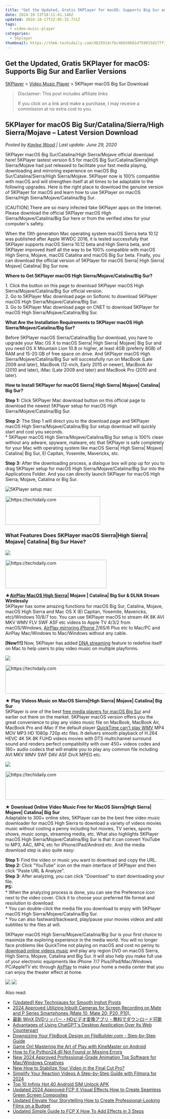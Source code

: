 ```yaml
---
title: "Get the Updated, Gratis 5KPlayer for macOS: Supports Big Sur and Earlier Versions"
date: 2024-10-13T18:11:41.146Z
updated: 2024-10-17T22:05:33.731Z
tags:
  - video-music-player
categories:
  - 5kplayer
thumbnail: https://thmb.techidaily.com/d825914cfbc46b59661d759915d177f1c0fb99c790ab448227f71d61ed6c5f61.jpg
---
```


## Get the Updated, Gratis 5KPlayer for macOS: Supports Big Sur and Earlier Versions

[5KPlayer](https://tools.techidaily.com/5kplayer/products/) \> [Video Music Player](https://tools.techidaily.com/5kplayer/video-music-player/) \> 5KPlayer macOS Big Sur Download

>  Disclaimer: This post includes affiliate links
>
>  If you click on a link and make a purchase, I may receive a commission at no extra cost to you.
>

## 5KPlayer for macOS Big Sur/Catalina/Sierra/High Sierra/Mojave – Latest Version Download

 _Posted by [Kaylee Wood](https://www.quora.com/profile/Amanda-Hu-21) | Last update: June 29, 2020_

5KPlayer macOS Big Sur/Catalina/High Sierra/Mojave official download here! 5KPlayer lastest version 6.5 for macOS Big Sur/Catalina/Sierra|High Sierra/Mojave had just released to facilitate your fast media playing, downloading and mirroring experience on macOS Big Sur/Catalina/Sierra/High Sierra/Mojave. 5KPlayer now is 100% compatible with macOS and will strengthen itself at all times to be adaptable to the following upgrades. Here is the right place to download the genuine version of 5KPlayer for macOS and learn how to use 5KPlayer on macOS Sierra/High Sierra/Mojave/Catalina/Big Sur.

  
\[CAUTION\] There are so many infected fake 5KPlayer apps on the Internet. Please download the official 5KPlayer macOS High Sierra/Mojave/Catalina/Big Sur here or from the verified sites for your computer's safety.

When the 13th generation Mac operating system macOS Sierra beta 10.12 was published after Apple WWDC 2016, it is tested successfully that 5KPlayer supports macOS Sierra 10.12 beta and High Sierra beta, and 5KPlayer improved itself all the way to be 100% compatible with macOS High Sierra, Mojave, macOS Catalina and macOS Big Sur beta. Finally, you can download the official version of 5KPlayer for macOS Sierra| High Sierra| Mojave| Catalina| Big Sur now.

**Where to Get 5KPlayer macOS High Sierra/Mojave/Catalina/Big Sur?**

1\. Click the button on this page to download 5KPlayer macOS High Sierra/Mojave/Catalina/Big Sur official version.  
 2\. Go to 5KPlayer Mac download page on Softonic to download 5KPlayer macOS High Sierra/Mojave/Catalina/Big Sur.  
 3\. Go to 5KPlayer Mac download page on CNET to download 5KPlayer for macOS High Sierra/Mojave/Catalina/Big Sur.

**What Are the Installation Requirements to 5KPlayer macOS High Sierra/Mojave/Catalina/Big Sur?**

Before 5KPlayer macOS Sierra/Catalina/Big Sur download, you have to upgrade your Mac OS X to macOS Sierra| High Sierra| Mojave| Big Sur and you need OS X Mountain Lion 10.8 or higher, at least 4GB (preferly 8GB) of RAM and 15-20 GB of free space on drive. And 5KPlayer macOS High Sierra/Mojave/Catalina/Big Sur will successfully run on MacBook (Late 2009 and later), MacBook (12-inch, Early 2015 or newer), MacBook Air (2010 and later), iMac (Late 2009 and later) and MacBook Pro (2010 and later).

**How to Install 5KPlayer for macOS Sierra| High Sierra| Mojave| Catalina| Big Sur?**

**Step 1:** Click 5KPlayer Mac download button on this official page to download the newest 5KPlayer setup for macOS High Sierra/Mojave/Catalina/Big Sur.

**Step 2:** The Step 1 will direct you to the download page and 5KPlayer macOS High Sierra/Mojave/Catalina/Big Sur setup download will quickly start and cost you seconds.  
 \* 5KPlayer macOS High Sierra/Mojave/Catalina/Big Sur setup is 100% clean without any adware, spyware, malware, etc that 5KPlayer is safe completely for your Mac with operating system like macOS Sierra| High Sierra| Mojave| Catalina| Big Sur, El Capitan, Yosemite, Mavericks, etc.

**Step 3:** After the downloading process, a dialogue box will pop up for you to drag 5KPlayer setup for macOS High Sierra/Mojave/Catalina/Big Sur into the Applications Folder. And you can directly launch 5KPlayer for macOS High Sierra, Mojave, Catalina or Big Sur.

![5KPlayer setup mac](https://www.5kplayer.com/video-music-player/img/5kp-setup-mac-122303.jpg) 

<!-- affiliate ads begin -->
<a href="https://aligracehair.sjv.io/c/5597632/1918679/19272" target="_top" id="1918679">
  <img src="//a.impactradius-go.com/display-ad/19272-1918679" border="0" alt="https://techidaily.com" width="300" height="90"/>
</a>
<img height="0" width="0" src="https://aligracehair.sjv.io/i/5597632/1918679/19272" style="position:absolute;visibility:hidden;" border="0" />
<!-- affiliate ads end -->

### **What Features Does 5KPlayer macOS Sierra|High Sierra| Mojave| Catalina| Big Sur Have?**

![](https://www.5kplayer.com/video-music-player/../airplay/img/airplay-device-applewatch.png) 

<!-- affiliate ads begin -->
<a href="https://aligracehair.sjv.io/c/5597632/2135401/19272" target="_top" id="2135401">
  <img src="//a.impactradius-go.com/display-ad/19272-2135401" border="0" alt="https://techidaily.com" width="320" height="90"/>
</a>
<img height="0" width="0" src="https://aligracehair.sjv.io/i/5597632/2135401/19272" style="position:absolute;visibility:hidden;" border="0" />
<!-- affiliate ads end -->

★**[AirPlay MacOS High Sierra](https://tools.techidaily.com/5kplayer/airplay/)| Mojave | Catalina| Big Sur & DLNA Stream Wirelessly**  
 5KPlayer has some amazing functions for macOS Big Sur, Catalina, Mojave, macOS High Sierra and Mac OS X (El Capitan, Yosemite, Mavericks, etc)/Windows 10/8/7 too. You can use 5KPlayer macOS to stream 4K 8K AVI MKV WMV FLV SWF ASF etc videos to Apple TV 4/3/2 from macOS/Windows, [AirPlay mirroring iPhone 7](https://tools.techidaily.com/5kplayer/airplay/)/6S/6 Plus etc to Mac/PC and AirPlay Mac/Windows to Mac/Windows without any cable.

**\[New!!!\]** Now, 5KPlayer has added [DNA streaming](https://tools.techidaily.com/5kplayer/dlna/) feature to redefine itself on Mac to help users to play video music on multiple playforms.

![](https://www.5kplayer.com/video-music-player/../video-music-player/img/4k2.png) 

<!-- affiliate ads begin -->
<a href="https://aligracehair.sjv.io/c/5597632/1885947/19272" target="_top" id="1885947">
  <img src="//a.impactradius-go.com/display-ad/19272-1885947" border="0" alt="https://techidaily.com" width="728" height="90"/>
</a>
<img height="0" width="0" src="https://aligracehair.sjv.io/i/5597632/1885947/19272" style="position:absolute;visibility:hidden;" border="0" />
<!-- affiliate ads end -->

★ **Play Videos Music on MacOS Sierra|High Sierra| Mojave| Catalina| Big Sur**  
 5KPlayer is one of the best [free media players for macOS Big Sur](https://tools.techidaily.com/5kplayer/video-music-player/) and earlier out there on the market. 5KPlayer macOS version offers you the great convenience to play any video music file on MacBook, MacBook Air, MacBook Pro and iMac if the default player [QuickTime can't play WMV](https://tools.techidaily.com/5kplayer/video-music-player/) MP4 MOV MP3 HD 1080p 720p etc files. It delivers smooth playback of H.264 HEVC 4K 5K 8K FUHD videos movies with DTS multichannel surround sound and renders perfect compatibility with over 450+ videos codes and 180+ audio codecs that will enable you to play any common file including AVI MKV WMV SWF DAV ASF DivX MPEG etc.

![](https://www.5kplayer.com/video-music-player/../youtube-download/img/5kp-zootopia-download-zjy.png) 

<!-- affiliate ads begin -->
<a href="https://ephamedtechinc.pxf.io/c/5597632/2137222/26400" target="_top" id="2137222">
  <img src="//a.impactradius-go.com/display-ad/26400-2137222" border="0" alt="https://techidaily.com" width="728" height="90"/>
</a>
<img height="0" width="0" src="https://ephamedtechinc.pxf.io/i/5597632/2137222/26400" style="position:absolute;visibility:hidden;" border="0" />
<!-- affiliate ads end -->

★ **Download Online Video Music Free for MacOS Sierra|High Sierra| Mojave| Catalina| Big Sur**  
 Adaptable to 300+ online sites, 5KPlayer can be the best free video music downloader for macOS High Sierra to download a variety of videos movies music without costing a penny including hot movies, TV series, sports shows, music songs, streaming media, etc. What also highlights 5KPlayer macOS High Sierra/Mojave/Catalina/Big Sur is that it can convert YouTube to MP3, AAC, MP4, etc for iPhone/iPad/Android etc. And the media download step is also quite easy:

**Step 1:** Find the video or music you want to download and copy the URL.  
**Step 2:** Click "YouTube" icon on the main interface of 5KPlayer and then click "Paste URL & Analyze".   
**Step 3:**  After analyzing, you can click "Download" to start downloading your file.  
**PS:**   
\* When the analyzing process is done, you can see the Preference icon next to the video cover. Click it to choose your preferred file format and resolution to download.  
\* You can double-click the media file you download to enjoy with 5KPlayer macOS High Sierra/Mojave/Catalina/Big Sur.  
\* You can also fastward/backward, play/pause your movies videos and add subtitles to the files at will.

5KPlayer macOS High Sierra/Mojave/Catalina/Big Sur is your first choice to maximize the exploring experience in the media world. You will no longer face problems like QuickTime not playing on macOS and cost no penny to [download online videos music](https://tools.techidaily.com/5kplayer/youtube-download/) and play any region DVD on macOS Sierra, High Sierra, Mojave, Catalina and Big Sur. It will also help you make full use of your electronic equipments like iPhone 7/7 Plus/iPad/Mac/Windows PC/AppleTV etc through [AirPlay](https://tools.techidaily.com/5kplayer/airplay/) to make your home a media center that you can enjoy the theater effect at home.

[![](https://www.5kplayer.com/video-music-player/../button/freedownwhitewin.png)](https://tools.techidaily.com/5kplayer/products/) [![](https://www.5kplayer.com/video-music-player/../button/freedownbackmac.png)](https://tools.techidaily.com/5kplayer/products/)

<ins class="adsbygoogle"
     style="display:block"
     data-ad-format="autorelaxed"
     data-ad-client="ca-pub-7571918770474297"
     data-ad-slot="1223367746"></ins>

<ins class="adsbygoogle"
     style="display:block"
     data-ad-client="ca-pub-7571918770474297"
     data-ad-slot="8358498916"
     data-ad-format="auto"
     data-full-width-responsive="true"></ins>

<span class="atpl-alsoreadstyle">Also read:</span>
<div><ul>
<li><a href="https://extra-skills.techidaily.com/updated-key-techniques-for-smooth-inshot-pivots/"><u>[Updated] Key Techniques for Smooth Inshot Pivots</u></a></li>
<li><a href="https://screen-mirroring-recording.techidaily.com/1715860477680-2024-approved-utilizing-inbuilt-cameras-for-screen-recording-on-mate-and-p-series-smartphones-mate-10-mate-20-p20-p10/"><u>2024 Approved Utilizing Inbuilt Cameras for Screen Recording on Mate and P Series Smartphones (Mate 10, Mate 20; P20, P10).</u></a></li>
<li><a href="https://eaxpv-info.techidaily.com/winx-dvdhd/"><u>最新 WinX DVDリッパー・HDビデオ変換アプリ - 無料でダウンロード可能</u></a></li>
<li><a href="https://tech-haven.techidaily.com/advantages-of-using-chatgpts-desktop-application-over-its-web-counterpart/"><u>Advantages of Using ChatGPT's Desktop Application Over Its Web Counterpart</u></a></li>
<li><a href="https://win-webster.techidaily.com/downsizing-your-flipbook-design-on-flipbuildercom-step-by-step-guide/"><u>Downsizing Your FlipBook Design on FlipBuilder.com - Step-by-Step Guide</u></a></li>
<li><a href="https://extra-tips.techidaily.com/game-on-mastering-the-art-of-play-with-kinemaster-on-android/"><u>Game On! Mastering the Art of Play with KineMaster on Android</u></a></li>
<li><a href="https://techtrends.techidaily.com/how-to-fix-python24dll-not-found-or-missing-errors/"><u>How to Fix Python24.dll Not Found or Missing Errors</u></a></li>
<li><a href="https://video-ai-editor.techidaily.com/new-2024-approved-professional-grade-animation-top-software-for-macwindows-creatives/"><u>New 2024 Approved Professional-Grade Animation Top Software for Mac/Windows Creatives</u></a></li>
<li><a href="https://video-ai-editor.techidaily.com/new-how-to-stabilize-your-video-in-the-final-cut-pro/"><u>New How to Stabilize Your Video in the Final Cut Pro?</u></a></li>
<li><a href="https://video-ai-editor.techidaily.com/simplify-your-reaction-videos-a-step-by-step-guide-with-filmora-for-2024/"><u>Simplify Your Reaction Videos A Step-by-Step Guide with Filmora for 2024</u></a></li>
<li><a href="https://sim-unlock.techidaily.com/top-10-infinix-hot-40-android-sim-unlock-apk-by-drfone-android/"><u>Top 10 Infinix Hot 40 Android SIM Unlock APK</u></a></li>
<li><a href="https://video-ai-editor.techidaily.com/updated-2024-approved-fcp-x-visual-effects-how-to-create-seamless-green-screen-composites/"><u>Updated 2024 Approved FCP X Visual Effects How to Create Seamless Green Screen Composites</u></a></li>
<li><a href="https://video-ai-editor.techidaily.com/updated-elevate-your-storytelling-how-to-create-professional-looking-films-on-a-budget/"><u>Updated Elevate Your Storytelling How to Create Professional-Looking Films on a Budget</u></a></li>
<li><a href="https://video-ai-editor.techidaily.com/updated-simple-guide-to-fcp-x-how-to-add-effects-in-3-steps/"><u>Updated Simple Guide to FCP X How To Add Effects in 3 Steps</u></a></li>
</ul></div>

